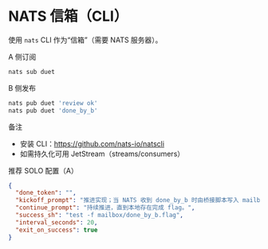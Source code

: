 NATS 信箱（CLI）
================

使用 `nats` CLI 作为“信箱”（需要 NATS 服务器）。

A 侧订阅
```bash
nats sub duet
```

B 侧发布
```bash
nats pub duet 'review ok'
nats pub duet 'done_by_b'
```

备注
- 安装 CLI：https://github.com/nats-io/natscli
- 如需持久化可用 JetStream（streams/consumers）

推荐 SOLO 配置（A）
```json
{
  "done_token": "",
  "kickoff_prompt": "推进实现；当 NATS 收到 done_by_b 时由桥接脚本写入 mailbox/done_by_b.flag。",
  "continue_prompt": "持续推进，直到本地存在完成 flag。",
  "success_sh": "test -f mailbox/done_by_b.flag",
  "interval_seconds": 20,
  "exit_on_success": true
}
```
